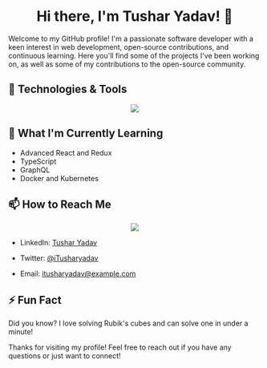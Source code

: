 <h1 align="center">Hi there, I'm Tushar Yadav! 👋</h1>

Welcome to my GitHub profile! I'm a passionate software developer with a keen interest in web development, open-source contributions, and continuous learning. Here you'll find some of the projects I've been working on, as well as some of my contributions to the open-source community.

## 🔧 Technologies & Tools
<p align="center">
  <a href="https://skillicons.dev">
    <!--<img src="https://skillicons.dev/icons?i=git,kubernetes,docker,c,vim,apple,azure,blender,bootstrap,cs,codepen,css,discord,figma,github,html,java,js,kali,linux,nextjs,replit,py,sass,tailwind,threejs,ts,unreal,vercel,vite,vscode,windows,wordpress" />-->
     <img src="https://skillicons.dev/icons?i=apple,azure,blender,bootstrap,cs,codepen,css,discord,docker,figma,git,github,html,java,js,kali,kubernetes,linux,nextjs,py,replit,sass,tailwind,threejs,ts,unreal,vercel,vite,vscode,windows,wordpress" />
  </a>
</p>



## 🌱 What I'm Currently Learning

- Advanced React and Redux
- TypeScript
- GraphQL
- Docker and Kubernetes

## 📫 How to Reach Me
<p align="center">
  <a href="https://skillicons.dev">
    <img src="https://skillicons.dev/icons?i=discord,figma,github,gmail,instagram,linkedin,twitter" />
  </a>
</p>

- LinkedIn: [Tushar Yadav](https://www.linkedin.com/in/itusharyadav)
  
- Twitter: [@iTusharyadav](https://twitter.com/iTusharyadav)
- Email: itusharyadav@example.com


## ⚡ Fun Fact

Did you know? I love solving Rubik's cubes and can solve one in under a minute!

Thanks for visiting my profile! Feel free to reach out if you have any questions or just want to connect!
